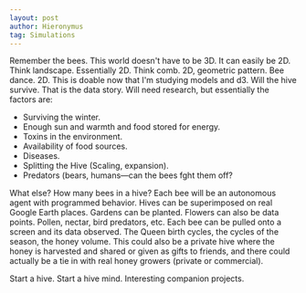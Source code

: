 ```yaml
---
layout: post
author: Hieronymus
tag: Simulations
---
```

Remember the bees. This world doesn't have to be 3D. It can easily be 2D. Think landscape. Essentially 2D. Think comb. 2D, geometric pattern. Bee dance. 2D. This is doable now that I'm studying models and d3. Will the hive survive. That is the data story. Will need research, but essentially the factors are:

- Surviving the winter. 
- Enough sun and warmth and food stored for energy. 
- Toxins in the environment.
- Availability of food sources. 
- Diseases.
- Splitting the Hive (Scaling, expansion).
- Predators (bears, humans—can the bees fght them off?

What else?
How many bees in a hive? Each bee will be an autonomous agent with programmed behavior. Hives can be superimposed on real Google Earth places. Gardens can be planted. Flowers can also be data points. Pollen, nectar, bird predators, etc. Each bee can be pulled onto a screen and its data observed. The Queen birth cycles, the cycles of the season, the honey volume. This could also be a private hive where the honey is harvested and shared or given as gifts to friends, and there could actually be a tie in with real honey growers (private or commercial).

Start a hive. Start a hive mind. Interesting companion projects.